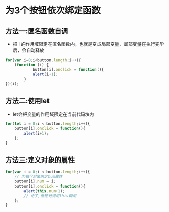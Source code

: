 # 为3个按钮依次绑定函数

## 方法一:匿名函数自调

* 把 i 的作用域限定在匿名函数内，也就是变成局部变量，局部变量在执行完毕后，会自动释放
````js
for(var i=0;i<button.length;i++){
    (function (i) {
            button[i].onclick = function(){
            alert(i+1);
        }
})(i);
````
## 方法二:使用let
* let会把变量的作用域限定在当前代码块内
````js
for(let i = 0;i < button.length;i++){
    button[i].onclick = function(){
        alert(i+1);
    };
}
````
## 方法三:定义对象的属性
````js
for(var i = 0;i < button.length;i++){
    // 为每个对象绑定num属性
    button[i].num = i;
    button[i].onclick = function(){
        alert(this.num+1);
        // 绝了,但是记得用this调用
    };
}
````